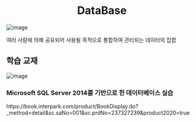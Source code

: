 <h1 align="center">DataBase</h1>

![image](https://user-images.githubusercontent.com/101855570/204340194-417351ae-5eb8-4c8d-8283-25c9fb239e96.png)

여러 사람에 의해 공유되어 사용될 목적으로 통합하여 관리되는 데이터의 집합

## 학습 교재

![image](https://user-images.githubusercontent.com/101855570/204340410-d9dfaeb9-d6f1-49a4-b4e1-b4fa195079be.png)
<h3>Microsoft SQL Server 2014를 기반으로 한 데이터베이스 실습</h3>
https://book.interpark.com/product/BookDisplay.do?_method=detail&sc.saNo=001&sc.prdNo=237327239&product2020=true
